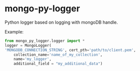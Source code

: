 # mongo-py-logger
Python logger based on logging with mongoDB handle.

Example:
```python
from mongo_py_logger.logger import *
logger = MongoLogger(
'MONGODB_CONNECTION_STRING', cert_pth='path/to/client.pem',
    collection_name='name_of_my_collection',
    name='my_logger',
    additional_field = "my_additional_data")
```